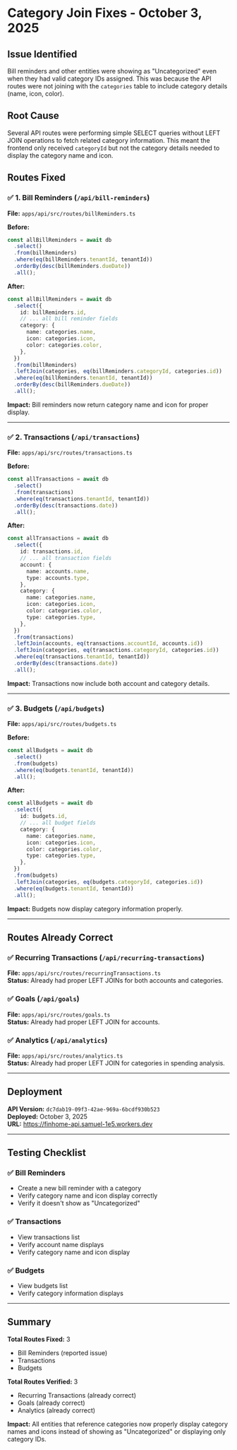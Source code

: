# Category Join Fixes - October 3, 2025

## Issue Identified
Bill reminders and other entities were showing as "Uncategorized" even when they had valid category IDs assigned. This was because the API routes were not joining with the `categories` table to include category details (name, icon, color).

## Root Cause
Several API routes were performing simple SELECT queries without LEFT JOIN operations to fetch related category information. This meant the frontend only received `categoryId` but not the category details needed to display the category name and icon.

## Routes Fixed

### ✅ 1. Bill Reminders (`/api/bill-reminders`)
**File:** `apps/api/src/routes/billReminders.ts`

**Before:**
```typescript
const allBillReminders = await db
  .select()
  .from(billReminders)
  .where(eq(billReminders.tenantId, tenantId))
  .orderBy(desc(billReminders.dueDate))
  .all();
```

**After:**
```typescript
const allBillReminders = await db
  .select({
    id: billReminders.id,
    // ... all bill reminder fields
    category: {
      name: categories.name,
      icon: categories.icon,
      color: categories.color,
    },
  })
  .from(billReminders)
  .leftJoin(categories, eq(billReminders.categoryId, categories.id))
  .where(eq(billReminders.tenantId, tenantId))
  .orderBy(desc(billReminders.dueDate))
  .all();
```

**Impact:** Bill reminders now return category name and icon for proper display.

---

### ✅ 2. Transactions (`/api/transactions`)
**File:** `apps/api/src/routes/transactions.ts`

**Before:**
```typescript
const allTransactions = await db
  .select()
  .from(transactions)
  .where(eq(transactions.tenantId, tenantId))
  .orderBy(desc(transactions.date))
  .all();
```

**After:**
```typescript
const allTransactions = await db
  .select({
    id: transactions.id,
    // ... all transaction fields
    account: {
      name: accounts.name,
      type: accounts.type,
    },
    category: {
      name: categories.name,
      icon: categories.icon,
      color: categories.color,
      type: categories.type,
    },
  })
  .from(transactions)
  .leftJoin(accounts, eq(transactions.accountId, accounts.id))
  .leftJoin(categories, eq(transactions.categoryId, categories.id))
  .where(eq(transactions.tenantId, tenantId))
  .orderBy(desc(transactions.date))
  .all();
```

**Impact:** Transactions now include both account and category details.

---

### ✅ 3. Budgets (`/api/budgets`)
**File:** `apps/api/src/routes/budgets.ts`

**Before:**
```typescript
const allBudgets = await db
  .select()
  .from(budgets)
  .where(eq(budgets.tenantId, tenantId))
  .all();
```

**After:**
```typescript
const allBudgets = await db
  .select({
    id: budgets.id,
    // ... all budget fields
    category: {
      name: categories.name,
      icon: categories.icon,
      color: categories.color,
      type: categories.type,
    },
  })
  .from(budgets)
  .leftJoin(categories, eq(budgets.categoryId, categories.id))
  .where(eq(budgets.tenantId, tenantId))
  .all();
```

**Impact:** Budgets now display category information properly.

---

## Routes Already Correct

### ✅ Recurring Transactions (`/api/recurring-transactions`)
**File:** `apps/api/src/routes/recurringTransactions.ts`  
**Status:** Already had proper LEFT JOINs for both accounts and categories.

### ✅ Goals (`/api/goals`)
**File:** `apps/api/src/routes/goals.ts`  
**Status:** Already had proper LEFT JOIN for accounts.

### ✅ Analytics (`/api/analytics`)
**File:** `apps/api/src/routes/analytics.ts`  
**Status:** Already had proper LEFT JOIN for categories in spending analysis.

---

## Deployment

**API Version:** `dc7dab19-09f3-42ae-969a-6bcdf930b523`  
**Deployed:** October 3, 2025  
**URL:** https://finhome-api.samuel-1e5.workers.dev

---

## Testing Checklist

### ✅ Bill Reminders
- Create a new bill reminder with a category
- Verify category name and icon display correctly
- Verify it doesn't show as "Uncategorized"

### ✅ Transactions
- View transactions list
- Verify account name displays
- Verify category name and icon display

### ✅ Budgets
- View budgets list
- Verify category information displays

---

## Summary

**Total Routes Fixed:** 3
- Bill Reminders (reported issue)
- Transactions
- Budgets

**Total Routes Verified:** 3
- Recurring Transactions (already correct)
- Goals (already correct)
- Analytics (already correct)

**Impact:** All entities that reference categories now properly display category names and icons instead of showing as "Uncategorized" or displaying only category IDs.
